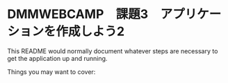 # DMMWEBCAMP　課題3　アプリケーションを作成しよう2

This README would normally document whatever steps are necessary to get the
application up and running.

Things you may want to cover:
